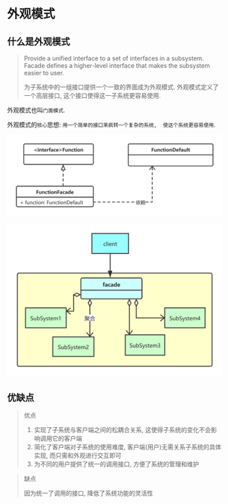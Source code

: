 # 外观模式

## 什么是外观模式

> Provide  a  unified  interface  to  a  set of  interfaces  in  a   subsystem.   Facade defines  a  higher-level   interface  that  makes  the  subsystem  easier to user.
>
> 为子系统中的一组接口提供一个一致的界面成为外观模式. 外观模式定义了一个高层接口,  这个接口使得这一子系统更容易使用.

外观模式也叫`门面模式`.

外观模式的`核心`思想: `用一个简单的接口来疯转一个复杂的系统,  使这个系统更容易使用`.

![](./image/designpattern/facade.png)

![](./image/designpattern/facade2.png)





## 优缺点

> 优点
>
> 1. 实现了子系统与客户端之间的松耦合关系, 这使得子系统的变化不会影响调用它的客户端
> 2. 简化了客户端对子系统的使用难度, 客户端(用户)无需关系子系统的具体实现, 而只需和外观进行交互即可
> 3. 为不同的用户提供了统一的调用接口, 方便了系统的管理和维护

> 缺点
>
> 因为统一了调用的接口, 降低了系统功能的灵活性